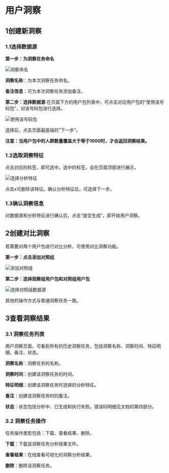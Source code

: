# 用户洞察
## 1创建新洞察
### 1.1选择数据源
**第一步：为洞察任务命名**

![洞察命名](https://mc.qcloudimg.com/static/img/919aa48548634c3c7b1cfa00ba204616/image.png)

**洞察名称**：为本次洞察任务命名。

**备注信息**：可为本次洞察任务添加备注。

**第二步：选择数据源**
在页面下方的用户包列表中，可点击对应用户包的“使用该号码包”，对该号码包进行选择。

![使用该号码包](https://mc.qcloudimg.com/static/img/3fe782dffee4f40e43ef189dee3c26d1/image.png)

选择后，点击页面最底端的“下一步”。

**注意：当用户包中的人群数量覆盖大于等于1000时，才会返回洞察结果。**


### 1.2选取洞察特征

点击对应的标签，即可选中。选中的标签，会在页面顶部进行展示。

![选择分析特征](https://mc.qcloudimg.com/static/img/8c3956d4b8339b2f720f6f78016bec12/image.png)

点击x可删除该特征。确认分析特征后，可选择下一步。


### 1.3确认洞察信息
对数据源和分析特征进行确认后，点击“提交生成”，即开始用户洞察。


## 2创建对比洞察
若需要对两个用户包进行对比分析，可使用对比洞察功能。

**第一步：点击添加对照组**

![添加对照组](https://mc.qcloudimg.com/static/img/20314d658db3aab12b8f62eb7d38a130/image.png)

**第二步：选择观察组用户包和对照组用户包**

![选择对照组数据源](https://mc.qcloudimg.com/static/img/7a547980de311d4ce71d016ca8041ec5/image.png)

其他的操作方式与普通洞察任务一致。


## 3查看洞察结果

### 3.1 洞察任务列表

用户洞察页面，可看到所有的历史洞察任务，包括洞察名称、洞察时间、特征明细、备注、状态。

**洞察名称**：洞察任务的名称。

**洞察时间**：创建该洞察任务的时间。

**特征明细**：创建该洞察任务时选择的分析特征。

**备注**：创建该洞察任务时的备注。

**状态**：状态包括分析中、已生成和执行失败。错误码明细见文档的第四部分。


### 3.2 洞察任务操作
任务操作类型包括：下载、查看结果、删除。

**下载**：下载该洞察任务分析结果文件。

**查看结果**：在线查看可视化的洞察分析结果。

**删除**：删除该洞察任务。
